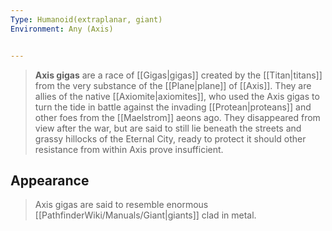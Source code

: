```yaml
---
Type: Humanoid(extraplanar, giant)
Environment: Any (Axis)


---
```


> **Axis gigas** are a race of [[Gigas|gigas]] created by the [[Titan|titans]] from the very substance of the [[Plane|plane]] of [[Axis]]. They are allies of the native [[Axiomite|axiomites]], who used the Axis gigas to turn the tide in battle against the invading [[Protean|proteans]] and other foes from the [[Maelstrom]] aeons ago. They disappeared from view after the war, but are said to still lie beneath the streets and grassy hillocks of the Eternal City, ready to protect it should other resistance from within Axis prove insufficient.


## Appearance

> Axis gigas are said to resemble enormous [[PathfinderWiki/Manuals/Giant|giants]] clad in metal.








